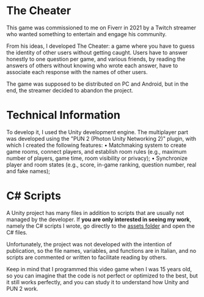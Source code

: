 # The Cheater
This game was commissioned to me on Fiverr in 2021 by a Twitch streamer who wanted something to entertain and engage his community.

From his ideas, I developed The Cheater: a game where you have to guess the identity of other users without getting caught.
Users have to answer honestly to one question per game, and various friends, by reading the answers of others without knowing who wrote each answer, have to associate each response with the names of other users.

The game was supposed to be distributed on PC and Android, but in the end, the streamer decided to abandon the project.

# Technical Information
To develop it, I used the Unity development engine.
The multiplayer part was developed using the "PUN 2 (Photon Unity Networking 2)" plugin, with which I created the following features:
• Matchmaking system to create game rooms, connect players, and establish room rules (e.g., maximum number of players, game time, room visibility or privacy);
• Synchronize player and room states (e.g., score, in-game ranking, question number, real and fake names);

# C# Scripts
A Unity project has many files in addition to scripts that are usually not managed by the developer. If **you are only interested in seeing my work**, namely the C# scripts I wrote, go directly to the [assets folder](https://github.com/iFralex/TheCheater/tree/main/Assets) and open the C# files.

Unfortunately, the project was not developed with the intention of publication, so the file names, variables, and functions are in Italian, and no scripts are commented or written to facilitate reading by others.

Keep in mind that I programmed this video game when I was 15 years old, so you can imagine that the code is not perfect or optimized to the best, but it still works perfectly, and you can study it to understand how Unity and PUN 2 work.
